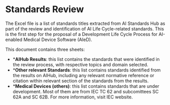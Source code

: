 # Standards Review
The Excel file is a list of standards titles extracted from AI Standards Hub as part of the review and identification of AI Life Cycle-related standards. This is the first step for the proposal of a Development Life Cycle Process for AI-enabled Medical Device Software (AIeD).

This document contains three sheets:
* ***AIHub Results**: this list contains the standards that were identified in the review process, with respective topics and domain selected.
* ***Other relevant Standards**: this list contains standards identified from the results on AIHub, including any relevant normative reference or citation within relevant section of the standards from the results.
* ***Medical Devices (others)**: this list contains standards that are under development. Most of them are from IEC TC 62 and subcomittees SC 62A and SC 62B. For more information, visit IEC website. 
